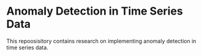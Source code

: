 # Anomaly Detection in Time Series Data
This repoosisitory contains research on implementing anomaly detection in time series data.